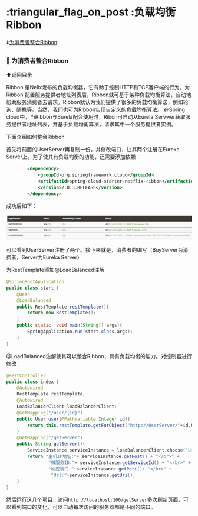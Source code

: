 # 	:triangular_flag_on_post :负载均衡Ribbon

<p id="t"></p>

:arrow_down:[为消费者整合Ribbon](#a1)


<b id="a1"></b>

### :arrow_up_small: 为消费者整合Ribbon

:arrow_up:[返回目录](#t)

Ribbon 是Nelix发布的负载均衡器，它有助于控制HTTP和TCP客户端的行为。为Ribbon 配置服务提供者地址列表后，Ribbon就可基于某种负载均衡算法，自动地帮助服务消费者去请求。Ribbon默认为我们提供了很多的负载均衡算法，例如轮询、随机等。当然，我们也可为Ribbon实现自定义的负载均衡算法。
在Spring cloud中，当Ribbon与Burela配合使用时，Ribon可自动从Eurela Servwer获取服务提供者地址列表，并基于负载均衡算法，请求其中一个服务提供者实例。

下面介绍如何整合Ribbon

首先将前面的UserServer再复制一份，并修改端口，让其两个注册在Eureka Server上。为了使其有负载均衡的功能，还需要添加依赖：

```xml
        <dependency>
            <groupId>org.springframework.cloud</groupId>
            <artifactId>spring-cloud-starter-netflix-ribbon</artifactId>
            <version>2.0.3.RELEASE</version>
        </dependency>
```

成功后如下：

![](https://github.com/Lumnca/Spring-Cloud/blob/master/img/a4.png)

可以看到UserServer注册了两个。接下来就是，消费者的编写（BuyServer为消费者，Server为Eureka Server）

为RestTemplate添加@LoadBalanced注解

```java
@SpringBootApplication
public class start {
    @Bean
    @LoadBalanced
    public RestTemplate restTemplate(){
        return new RestTemplate();
    }
    public static  void main(String[] args){
        SpringApplication.run(start.class,args);
    }
}
```

@LoadBalanced注解使其可以整合Ribbon，具有负载均衡的能力。对控制器进行修改：

```java
@RestController
public class index {
    @Autowired
    RestTemplate restTemplate;
    @Autowired
    LoadBalancerClient loadBalancerClient;
    @GetMapping("/user/{id}")
    public User user(@PathVariable Integer id){
        return this.restTemplate.getForObject("http://UserServer/"+id,User.class);
    }
    @GetMapping("/getServer")
    public String getServer(){
        ServiceInstance serviceInstance = loadBalancerClient.choose("UserServer");
        return "主机IP地址:"+ serviceInstance.getHost() + "</br>" +
                "微服务ID:"+ serviceInstance.getServiceId() + "</br>" +
                "响应端口:"+serviceInstance.getPort()+ "</br>" +
                 "Url:"+serviceInstance.getUri();
    }
}

```

然后运行这几个项目，访问`http://localhost:100/getServer`多次刷新页面，可以看到端口的变化，可以自动每次访问的服务器都是不同的端口。
